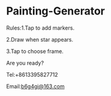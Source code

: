 # Painting-Generator

Rules:1.Tap to add markers.

2.Draw when star appears.

3.Tap to choose frame.


Are you ready?

Tel:+8613395827712

Email:b6g4gi@163.com

